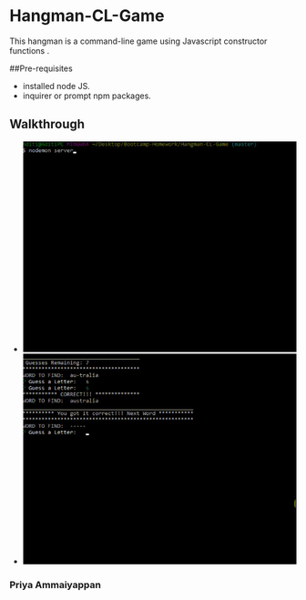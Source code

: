 # Hangman-CL-Game
This hangman is a command-line game using Javascript constructor functions .


##Pre-requisites

  * installed node JS.	
  * inquirer or prompt npm packages.

## Walkthrough

* ![Hangman](/images/correct.gif)
* ![Hangman](/images/wrong.gif)



### Priya Ammaiyappan
